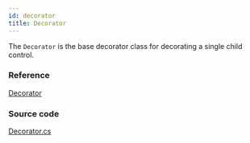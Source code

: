 ```yaml
---
id: decorator
title: Decorator
---
```


The `Decorator` is the base decorator class for decorating a single child control.

### Reference <a id="reference"></a>

[Decorator](http://reference.avaloniaui.net/api/Avalonia.Controls/Decorator/)

### Source code <a id="source-code"></a>

[Decorator.cs](https://github.com/AvaloniaUI/Avalonia/blob/master/src/Avalonia.Controls/Decorator.cs)
